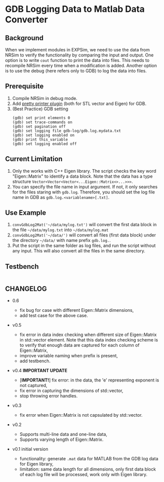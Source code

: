 # GDB Logging Data to Matlab Data Converter

## Background

When we implement modules in EXPSim, we need to use the data from NRSim to verify the functionality by comparing the input and output. One option is to write `cout` function to print the data into files. This needs to recompile NRSim every time when a modification is added. Another option is to use the debug (here refers only to GDB) to log the data into files.

## Prerequisite

1. Compile NRSim in debug mode.
2. Add [pretty printer plugin](https://gitlab.com/libeigen/eigen/-/tree/master/debug/gdb?ref_type=heads) (both for STL vector and Eigen) for GDB.
3. (Best Practice) GDB setting
   ```
   (gdb) set print elements 0
   (gdb) set trace-commands on
   (gdb) set pagination off
   (gdb) set logging file gdb-log/gdb.log.mydata.txt
   (gdb) set logging enabled on
   (gdb) print this_variable
   (gdb) set logging enabled off
   ```

## Current Limitation

1. Only the works with C++ Eigen library. The script checks the key word "Eigen::Matrix" to identify a data block. Note that the data has a type structure `Vector<Vector<Vector<...Eigen::Matrix<>...>>>`.
1. You can specify the file name in input argument. If not, it only searches for the files staring with `gdb.log`. Therefore, you should set the log file name in GDB as `gdb.log.<variablename>[.txt]`.

## Use Example

1. `convGdbLog2Mat('~/data/mylog.txt')` will convert the first data block in the file `~/data/mylog.txt` into `~/data/mylog.mat`
2. `convGdbLog2Mat('~/data/')` will convert all files (first data block) under the directory `~/data/` with name prefix `gdb.log.`.
3. Put the script in the same folder as log files, and run the script without any input. This will also convert all the files in the same directory.

## Testbench

```

```

## CHANGELOG

- 0.6
  - fix bug for case with different Eigen::Matrix dimensions,
  - add test case for the above case.

- v0.5
  - fix error in data index checking when different size of Eigen::Matrix in std::vector element. Note that this data index checking scheme is to verify that enough data are captured for each column of Eigen::Matrix,
  - improve variable naming when prefix is present,
  - add testbench.

- v0.4 **IMPORTANT UPDATE**
  - [**IMPORTANT!**] fix error: in the data, the 'e' representing exponent is not captured,
  - fix error in capturing the dimensions of std::vector,
  - stop throwing error handles.

- v0.3
  - fix error when Eigen::Matrix is not capsulated by std::vector.

- v0.2
  - Supports multi-line data and one-line data,
  - Supports varying length of Eigen::Matrix.

- v0.1 initial version
  - functionality: generate `.mat` data for MATLAB from the GDB log data for Eigen library,
  - limitation: same data length for all dimensions, only first data block of each log file will be processed, work only with Eigen library.
